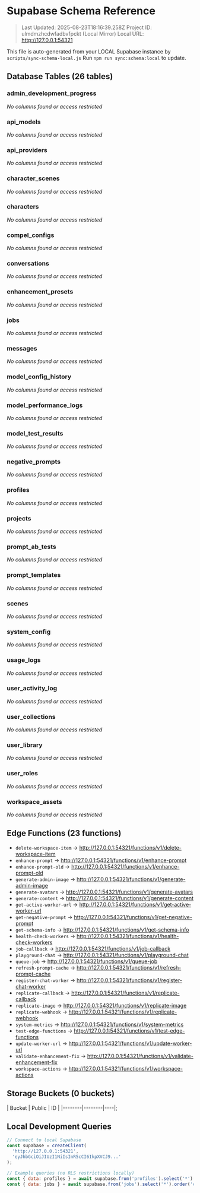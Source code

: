 # Supabase Schema Reference

> Last Updated: 2025-08-23T18:16:39.258Z
> Project ID: ulmdmzhcdwfadbvfpckt (Local Mirror)
> Local URL: http://127.0.0.1:54321

This file is auto-generated from your LOCAL Supabase instance by `scripts/sync-schema-local.js`
Run `npm run sync:schema:local` to update.

## Database Tables (26 tables)

### admin_development_progress

*No columns found or access restricted*

### api_models

*No columns found or access restricted*

### api_providers

*No columns found or access restricted*

### character_scenes

*No columns found or access restricted*

### characters

*No columns found or access restricted*

### compel_configs

*No columns found or access restricted*

### conversations

*No columns found or access restricted*

### enhancement_presets

*No columns found or access restricted*

### jobs

*No columns found or access restricted*

### messages

*No columns found or access restricted*

### model_config_history

*No columns found or access restricted*

### model_performance_logs

*No columns found or access restricted*

### model_test_results

*No columns found or access restricted*

### negative_prompts

*No columns found or access restricted*

### profiles

*No columns found or access restricted*

### projects

*No columns found or access restricted*

### prompt_ab_tests

*No columns found or access restricted*

### prompt_templates

*No columns found or access restricted*

### scenes

*No columns found or access restricted*

### system_config

*No columns found or access restricted*

### usage_logs

*No columns found or access restricted*

### user_activity_log

*No columns found or access restricted*

### user_collections

*No columns found or access restricted*

### user_library

*No columns found or access restricted*

### user_roles

*No columns found or access restricted*

### workspace_assets

*No columns found or access restricted*

## Edge Functions (23 functions)

- `delete-workspace-item` → http://127.0.0.1:54321/functions/v1/delete-workspace-item
- `enhance-prompt` → http://127.0.0.1:54321/functions/v1/enhance-prompt
- `enhance-prompt-old` → http://127.0.0.1:54321/functions/v1/enhance-prompt-old
- `generate-admin-image` → http://127.0.0.1:54321/functions/v1/generate-admin-image
- `generate-avatars` → http://127.0.0.1:54321/functions/v1/generate-avatars
- `generate-content` → http://127.0.0.1:54321/functions/v1/generate-content
- `get-active-worker-url` → http://127.0.0.1:54321/functions/v1/get-active-worker-url
- `get-negative-prompt` → http://127.0.0.1:54321/functions/v1/get-negative-prompt
- `get-schema-info` → http://127.0.0.1:54321/functions/v1/get-schema-info
- `health-check-workers` → http://127.0.0.1:54321/functions/v1/health-check-workers
- `job-callback` → http://127.0.0.1:54321/functions/v1/job-callback
- `playground-chat` → http://127.0.0.1:54321/functions/v1/playground-chat
- `queue-job` → http://127.0.0.1:54321/functions/v1/queue-job
- `refresh-prompt-cache` → http://127.0.0.1:54321/functions/v1/refresh-prompt-cache
- `register-chat-worker` → http://127.0.0.1:54321/functions/v1/register-chat-worker
- `replicate-callback` → http://127.0.0.1:54321/functions/v1/replicate-callback
- `replicate-image` → http://127.0.0.1:54321/functions/v1/replicate-image
- `replicate-webhook` → http://127.0.0.1:54321/functions/v1/replicate-webhook
- `system-metrics` → http://127.0.0.1:54321/functions/v1/system-metrics
- `test-edge-functions` → http://127.0.0.1:54321/functions/v1/test-edge-functions
- `update-worker-url` → http://127.0.0.1:54321/functions/v1/update-worker-url
- `validate-enhancement-fix` → http://127.0.0.1:54321/functions/v1/validate-enhancement-fix
- `workspace-actions` → http://127.0.0.1:54321/functions/v1/workspace-actions

## Storage Buckets (0 buckets)

| Bucket | Public | ID |
|--------|--------|----|;

## Local Development Queries

```javascript
// Connect to local Supabase
const supabase = createClient(
  'http://127.0.0.1:54321',
  'eyJhbGciOiJIUzI1NiIsInR5cCI6IkpXVCJ9...'
);

// Example queries (no RLS restrictions locally)
const { data: profiles } = await supabase.from('profiles').select('*').limit(5);
const { data: jobs } = await supabase.from('jobs').select('*').order('created_at', { ascending: false }).limit(10);
```
